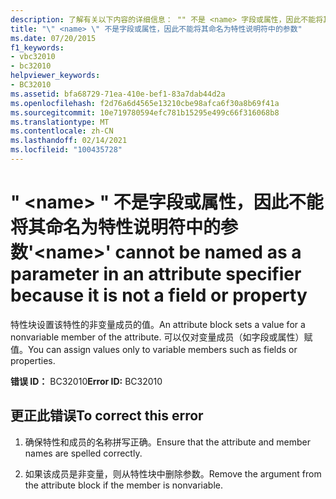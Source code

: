 ```yaml
---
description: 了解有关以下内容的详细信息： "" 不是 <name> 字段或属性，因此不能将其命名为特性说明符中的参数
title: "\" <name> \" 不是字段或属性，因此不能将其命名为特性说明符中的参数"
ms.date: 07/20/2015
f1_keywords:
- vbc32010
- bc32010
helpviewer_keywords:
- BC32010
ms.assetid: bfa68729-71ea-410e-bef1-83a7dab44d2a
ms.openlocfilehash: f2d76a6d4565e13210cbe98afca6f30a8b69f41a
ms.sourcegitcommit: 10e719780594efc781b15295e499c66f316068b8
ms.translationtype: MT
ms.contentlocale: zh-CN
ms.lasthandoff: 02/14/2021
ms.locfileid: "100435728"
---
```

# <a name="name-cannot-be-named-as-a-parameter-in-an-attribute-specifier-because-it-is-not-a-field-or-property"></a><span data-ttu-id="d9ded-103">" \<name> " 不是字段或属性，因此不能将其命名为特性说明符中的参数</span><span class="sxs-lookup"><span data-stu-id="d9ded-103">'\<name>' cannot be named as a parameter in an attribute specifier because it is not a field or property</span></span>

<span data-ttu-id="d9ded-104">特性块设置该特性的非变量成员的值。</span><span class="sxs-lookup"><span data-stu-id="d9ded-104">An attribute block sets a value for a nonvariable member of the attribute.</span></span> <span data-ttu-id="d9ded-105">可以仅对变量成员（如字段或属性）赋值。</span><span class="sxs-lookup"><span data-stu-id="d9ded-105">You can assign values only to variable members such as fields or properties.</span></span>  
  
 <span data-ttu-id="d9ded-106">**错误 ID：** BC32010</span><span class="sxs-lookup"><span data-stu-id="d9ded-106">**Error ID:** BC32010</span></span>  
  
## <a name="to-correct-this-error"></a><span data-ttu-id="d9ded-107">更正此错误</span><span class="sxs-lookup"><span data-stu-id="d9ded-107">To correct this error</span></span>  
  
1. <span data-ttu-id="d9ded-108">确保特性和成员的名称拼写正确。</span><span class="sxs-lookup"><span data-stu-id="d9ded-108">Ensure that the attribute and member names are spelled correctly.</span></span>  
  
2. <span data-ttu-id="d9ded-109">如果该成员是非变量，则从特性块中删除参数。</span><span class="sxs-lookup"><span data-stu-id="d9ded-109">Remove the argument from the attribute block if the member is nonvariable.</span></span>  
